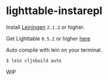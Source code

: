 # lighttable-instarepl

Install [Leiningen](https://github.com/technomancy/leiningen/blob/master/README.md) `2.1.2` or higher.

Get Lighttable `0.5.2` or higher [here](http://www.lighttable.com/)

Auto compile with lein on your terminal.

```bash
$ lein cljsbuild auto
```

WIP